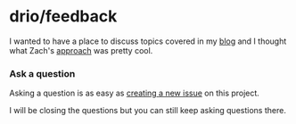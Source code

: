 # drio/feedback

I wanted to have a place to discuss topics covered in my [blog](http://drio.github.com)
and I thought what Zach's [approach](https://github.com/holman/feedback) was pretty
cool.

### Ask a question

Asking a question is as easy as
[creating a new issue](https://github.com/drio/feedback/issues/new) on this
project.

I will be closing the questions but you can still keep asking questions there.
